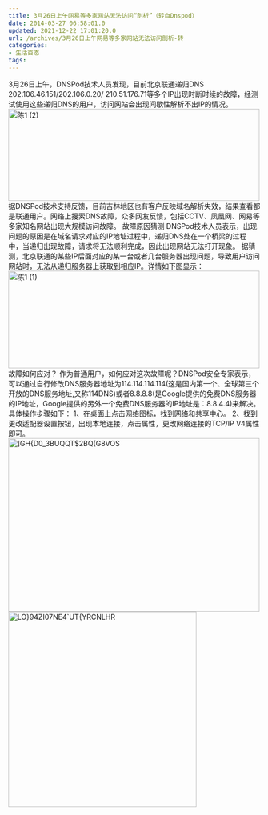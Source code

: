```yaml
---
title: 3月26日上午网易等多家网站无法访问“剖析”（转自Dnspod）
date: 2014-03-27 06:58:01.0
updated: 2021-12-22 17:01:20.0
url: /archives/3月26日上午网易等多家网站无法访问剖析-转
categories: 
- 生活百态
tags: 
---
```


<div id="content-4736">
3月26日上午，DNSPod技术人员发现，目前北京联通递归DNS 202.106.46.151/202.106.0.20/ 210.51.176.71等多个IP出现时断时续的故障，经测试使用这些递归DNS的用户，访问网站会出现间歇性解析不出IP的情况。
<a href="http://blog.dnspod.cn/wp-content/uploads/2014/03/%E9%99%881-2.jpg"><img alt="陈1 (2)" src="http://blog.dnspod.cn/wp-content/uploads/2014/03/%E9%99%881-2.jpg" width="502" height="184" /></a>
据DNSPod技术支持反馈，目前吉林地区也有客户反映域名解析失效，结果查看都是联通用户。网络上搜索DNS故障，众多网友反馈，包括CCTV、凤凰网、网易等多家知名网站出现大规模访问故障。
故障原因猜测
DNSPod技术人员表示，出现问题的原因是在域名请求对应的IP地址过程中，递归DNS处在一个桥梁的过程中，当递归出现故障，请求将无法顺利完成，因此出现网站无法打开现象。
据猜测，北京联通的某些IP后面对应的某一台或者几台服务器出现问题，导致用户访问网站时，无法从递归服务器上获取到相应IP。详情如下图显示：
<a href="http://blog.dnspod.cn/wp-content/uploads/2014/03/%E9%99%881-1.jpg"><img alt="陈1 (1)" src="http://blog.dnspod.cn/wp-content/uploads/2014/03/%E9%99%881-1.jpg" width="502" height="195" /></a>
故障如何应对？
作为普通用户，如何应对这次故障呢？DNSPod安全专家表示，可以通过自行修改DNS服务器地址为114.114.114.114(这是国内第一个、全球第三个开放的DNS服务地址,又称114DNS)或者8.8.8.8(是Google提供的免费DNS服务器的IP地址，Google提供的另外一个免费DNS服务器的IP地址是：8.8.4.4)来解决。
具体操作步骤如下：
1、在桌面上点击网络图标，找到网络和共享中心。
2、找到更改适配器设置按钮，出现本地连接，点击属性，更改网络连接的TCP/IP V4属性即可。
<a href="http://blog.dnspod.cn/wp-content/uploads/2014/03/GHD0_3BUQQT2BQG8VOS.jpg"><img alt="]GH{D0_3BUQQT$2BQ(G8VOS" src="http://blog.dnspod.cn/wp-content/uploads/2014/03/GHD0_3BUQQT2BQG8VOS.jpg" width="502" height="347" /></a>
<a href="http://blog.dnspod.cn/wp-content/uploads/2014/03/LO94ZI07NE4UTYRCNLHR.jpg"><img alt="LO}94ZI07NE4`UT{YRCNLHR" src="http://blog.dnspod.cn/wp-content/uploads/2014/03/LO94ZI07NE4UTYRCNLHR.jpg" width="376" height="391" /></a>
</div>
<div></div>